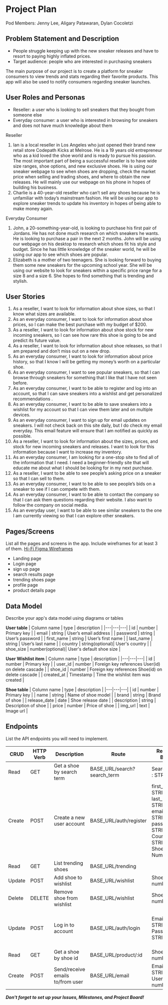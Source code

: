 # Project Plan

Pod Members: Jenny Lee, Aligary Patawaran, Dylan Cocoletzi

## Problem Statement and Description

- People struggle keeping up with the new sneaker releases and have to resort to paying highly inflated prices.
- Target audience: people who are interested in purchasing sneakers

The main purpose of our project is to create a platform for sneaker consumers to view trends and stats regarding their favorite products. This app will also be used to notify consumers regarding sneaker launches. 

## User Roles and Personas

- Reseller: a user who is looking to sell sneakers that they bought from someone else
- Everyday consumer: a user who is interested in browsing for sneakers and does not have much knowledge about them

Reseller
1. Ian is a local reseller in Los Angeles who just opened their brand new retail store Codepath Kicks at Melrose. He is a 19 years old entrepreneur who as a kid loved the shoe world and is ready to pursue his passion. The most important part of being a successful reseller is to have wide size ranges, shoe options, and new exclusive shoes. He is using our sneaker webpage to see when shoes are dropping, check the market price when selling and trading shoes, and where to obtain the new releases. He will mainly use our webpage on his phone in hopes of building his business.
2. Charlie is a 40-year-old reseller who can’t sell any shoes because he is unfamiliar with today’s mainstream fashion. He will be using our app to explore sneaker trends to update his inventory in hopes of being able to make money again.

Everyday Consumer
1. John, a 20-something-year-old, is looking to purchase his first pair of Jordans. He has not done much research on which sneakers he wants. He is looking to purchase a pair in the next 2 months. John will be using our webpage on his desktop to research which shoes fit his style and budget. Since he has little knowledge of the sneaker world, he will be using our app to see which shoes are popular.
2. Elizabeth is a mother of two teenagers. She is looking forward to buying them some new sneakers for the upcoming school year. She will be using our website to look for sneakers within a specific price range for a size 8 and a size 6. She hopes to find something that is trending and stylish.

## User Stories

1. As a reseller, I want to look for information about shoe sizes, so that I know what sizes are available.
2. As an everyday consumer, I want to look for information about shoe prices, so I can make the best purchase with my budget of $200.
3. As a reseller, I want to look for information about shoe stock for new incoming sneakers, so I can see how rare this shoe is going to be and predict its future value.
4. As a reseller, I want to look for information about shoe releases, so that I am prepared and don’t miss out on a new drop.
5. As an everyday consumer, I want to look for information about price history, so that I know I will be getting my money’s worth on a particular shoe.
6. As an everyday consumer, I want to see popular sneakers, so that I can browse through sneakers for something that I like that I have not seen before.
7. As an everyday consumer, I want to be able to register and log into an account, so that I can save sneakers into a wishlist and get personalized recommendations .
8. As an everyday consumer, I want to be able to save sneakers into a wishlist for my account so that I can view them later and on multiple devices.
9. As an everyday consumer, I want to sign up for email updates on sneakers. I will not check back on this site daily, but I do check my email everyday. This email feature will ensure that I am notified as quickly as possible.
10. As a reseller, I want to look for information about the sizes, prices, and stock for new incoming sneakers and releases. I want to look for this information because I want to increase my inventory.
11. As an everyday consumer, I am looking for a one-stop site to find all of the information that I need. I need a beginner-friendly site that will educate me about what I should be looking for in my next purchase.
12. As a reseller, I want to be able to see people’s asking price on a sneaker so that I can sell to them.
13. As an everyday consumer, I want to be able to see people’s bids on a sneaker to see if I can compete with them.
14. As an everyday consumer, I want to be able to contact the company so that I can ask them questions regarding their website. I also want to follow the company on social media.
15. As an everyday user, I want to be able to see similar sneakers to the one I am currently viewing so that I can explore other sneakers.

## Pages/Screens

List all the pages and screens in the app. Include wireframes for at least 3 of them.
[Hi-Fi Figma Wireframes](https://www.figma.com/file/U9nXsh6TG035u4lbtd5ohS/Untitled?node-id=0%3A1)

- Landing page
- Login page
- sign up page
- search results page
- trending shoes page
- profile page
- product details page

## Data Model

Describe your app's data model using diagrams or tables

**User table**
| Column name |  type  |      description     |
|---|---|---|
|     id      |      number     |       Primary key        |
|    email    |      string     |   User’s email address   |
|   password  |      string     |      User’s password     |
|  first_name |      string     |     User’s first name    |
|  last_name  |      string     |     User’s last name     |
|   country   | string(optional)|      User's country      |
|  shoe_size  | number(optional)| User's default shoe size |



**User Wishlist item**
| Column name |  type  |                     description                   |
|---|---|---|
|     id      |   number  |                    Primary key                    |
|   user_id   |   number  | Foreign key references User(id) on delete cascade |
|   shoe_id   |   number  | Foreign key references Shoe(id) on delete cascade |
|  created_at | Timestamp |         Time the wishlist item was created        |



**Shoe table**
|   Column name |   type  |     description     |
|---|---|---|
|      id      | number  |    Primary key      | 
|      name    | string  | Name of shoe model  |
|    brand     | string  |    Brand of shoe    |
| release_date |  date   |  Shoe release date  |
| description  | string  | Description of shoe |
|     price    | number  |   Price of shoe     |
|    img_url   |  text   |     Image url       | 


## Endpoints

List the API endpoints you will need to implement.

|  CRUD  | HTTP Verb |            Description           | Route | Request Body | Response Body |        User Stories         |
|---|---|---|---|---|---|---|
|  Read  |    GET    |    Get a shoe by search term     | BASE_URL/search?search_term | Search_term : STRING | Shoes: [{‘shoe’}] |        1,2,3,5,10,11,15      |
| Create |    POST   |     Create a new user account    | BASE_URL/auth/register | first_name: STRING, last_name: STRING, email: STRING, password: STRING, Country: STRING, Shoe_size: Number | { id: int, email: string, first_name: string, last_name: string, country: string, shoe_size: int } |               7              |
|  Read  |    GET    |        List trending shoes       | BASE_URL/trending | | {‘trending’: [{‘shoe’}]} |        1,2,4,5,6,10,11       |
| Update |   POST    |      Add shoe to wishlist        | BASE_URL/wishlist | Shoe_id: number | |            7,8              |
| Delete |  DELETE   |     Remove shoe from wishlist    | BASE_URL/wishlist | Shoe_id: number | |            7,8              |
| Update |   POST    |        Log in to account         | BASE_URL/auth/login | Email: STRING, Password: STRING | { id: int, email: string, first_name: string, last_name: string } |               7              |
|  Read  |    GET    |      Get a shoe by shoe id       | BASE_URL/product/:id | Shoe_id: number | Shoes: [{‘shoe’}] |  1,2,3,4,5,10,11, 12, 13, 15 |
| Create |    POST   | Send/receive emails to/from user | BASE_URL/email | Email: STRING, User_id: number | “Successfully sent email” |           9, 14            |


***Don't forget to set up your Issues, Milestones, and Project Board!***
